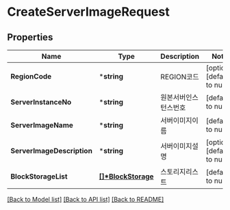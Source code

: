 # CreateServerImageRequest

## Properties
Name | Type | Description | Notes
------------ | ------------- | ------------- | -------------
**RegionCode** | ***string** | REGION코드 | [optional] [default to null]
**ServerInstanceNo** | ***string** | 원본서버인스턴스번호 | [default to null]
**ServerImageName** | ***string** | 서버이미지이름 | [default to null]
**ServerImageDescription** | ***string** | 서버이미지설명 | [optional] [default to null]
**BlockStorageList** | **[[]\*BlockStorage](BlockStorage.md)** | 스토리지리스트 | [default to null]

[[Back to Model list]](../README.md#documentation-for-models) [[Back to API list]](../README.md#documentation-for-api-endpoints) [[Back to README]](../README.md)


